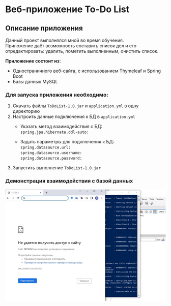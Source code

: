 # Веб-приложение To-Do List

## Описание приложения
Данный проект выполнялся мной во время обучения.  
Приложение даёт возможность составить список дел
и его отредактировать: удалить, пометить выполненным, 
очистить список.  
  
__Приложение состоит из:__  
- Одностраничного веб-сайта, с использованием Thymeleaf и Spring Boot
- Базы данных MySQL

### Для запуска приложения необходимо:
1. Скачать файлы `ToDoList-1.0.jar` и `application.yml` в одну директорию
2. Настроить данные подключения к БД в `application.yml`
    + Указать метод взаимодействия с БД:  
   `spring.jpa.hibernate.ddl-auto:`
      
    + Задать параметры для подключения к БД:  
      `spring.datasource.url:`  
      `spring.datasource.username:`  
      `spring.datasource.password:`
3. Запустить выполнение `ToDoList-1.0.jar`

### Демонстрация взаимодействия с базой данных
![demo](./demonstration.gif "Demonstration") 
 
